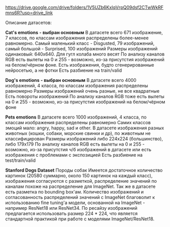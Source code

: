 https://drive.google.com/drive/folders/1V5UZb6KxIqVrpQ09dsf2CTwWkRFmns6R?usp=drive_link

Описание датасетов:

**Cat's emotions** **- выбран основным**
В датасете всего 671 изображение, 7 классов, по классам изображения распределены более-менее равномерно. Самый маленький класс - Disgusted, 79 изображений, самый большой - Surprised, 100 изображений
Размеры изображений одинаковый: 640х640. Для гугл колаба много весят
По анализу каналов RGB есть вылеты на 0 и 255 - возможно, из-за присутстия изображений на белом/чёрном фоне. Есть изображения, будто сгенерированные нейросетью, а не фотки
Есть разбиение на train/valid

**Dog's emotions** **- выбран основным**
В датасете всего 4000 изображений, 4 класса, по классам изображения распределены равномерно
Размеры изображений очень разные, не все квадратные
Есть повороты изображений
По анализу каналов RGB тоже есть вылеты на 0 и 255 - возможно, из-за присутстия изображений на белом/чёрном фоне

**Pets emotions**
В датасете всего 1000 изображений, 4 класса, по классам изображения распределены равномерно
Самих классов эмоций мало: angry, happy, sad и other. В датасете изображения разных животных (кошки, собаки, морские свинки и др), по животным не классифицирован
Размеры изображений либо 224х224 (большинство), либо 179х179
По анализу каналов RGB есть вылеты на 0 и 255 - возможно, из-за присутстия ч/б изображений в датасете или есть изображения с проблемами с экспозицией
Есть разбиение на test/train/valid

**Stanford Dogs Dataset**
Породы собак
Имеется достаточное количество картинок (20580 суммарно, около 150 картинок на каждый класс), изображения согласуются с разметкой, распределение значений по каналам похоже на распределение для ImageNet.
Так же в датасете есть разметка по bounding box'ам.
Количество изображений и согласованность распределений значений с ImageNet благоволит к использованию fine tuning'а модели, основанной на ImageNet - например ResNet18 или ResNet34.
По ресайзу изображений предлагается использовать размер 224 * 224, что является стандартной практикой при работе с моделями ImageNet/ResNet18.
